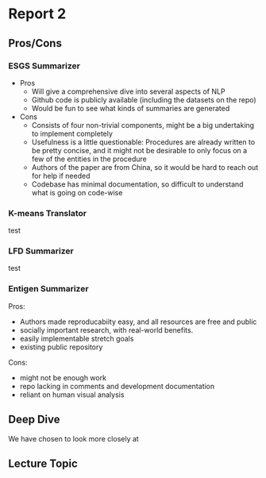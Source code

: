 # Report 2

## Pros/Cons

### ESGS Summarizer
- Pros
  - Will give a comprehensive dive into several aspects of NLP
  - Github code is publicly available (including the datasets on the repo)
  - Would be fun to see what kinds of summaries are generated
- Cons
  - Consists of four non-trivial components, might be a big undertaking to implement completely
  - Usefulness is a little questionable: Procedures are already written to be pretty concise, and it might not be desirable to only focus on a few of the entities in the procedure
  - Authors of the paper are from China, so it would be hard to reach out for help if needed
  - Codebase has minimal documentation, so difficult to understand what is going on code-wise

### K-means Translator
test

### LFD Summarizer
test

### Entigen Summarizer
Pros: 
- Authors made reproducabiity easy, and all resources are free and public
- socially important research, with real-world benefits. 
- easily implementable stretch goals
- existing public repository

Cons:
- might not be enough work
- repo lacking in comments and development documentation
- reliant on human visual analysis

## Deep Dive
We have chosen to look more closely at

## Lecture Topic

